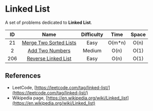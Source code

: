 # Linked List

A set of problems dedicated to **Linked List**.

|  ID   |                                      Name                                       | Difficulty |  Time  | Space |
| :---: | :-----------------------------------------------------------------------------: | :--------: | :----: | :---: |
|  21   | [Merge Two Sorted Lists](https://leetcode.com/problems/merge-two-sorted-lists/) |    Easy    | O(m*n) | O(n)  |
|   2   |        [Add Two Numbers](https://leetcode.com/problems/add-two-numbers/)        |   Medium   |  O(n)  | O(1)  |
|  206  |    [Reverse Linked List](https://leetcode.com/problems/reverse-linked-list/)    |    Easy    |  O(n)  | O(1)  |

## References

* LeetCode, [https://leetcode.com/tag/linked-list/](https://leetcode.com/tag/linked-list/)
* Wikipedia page, [https://en.wikipedia.org/wiki/Linked_list](https://en.wikipedia.org/wiki/Linked_list)
